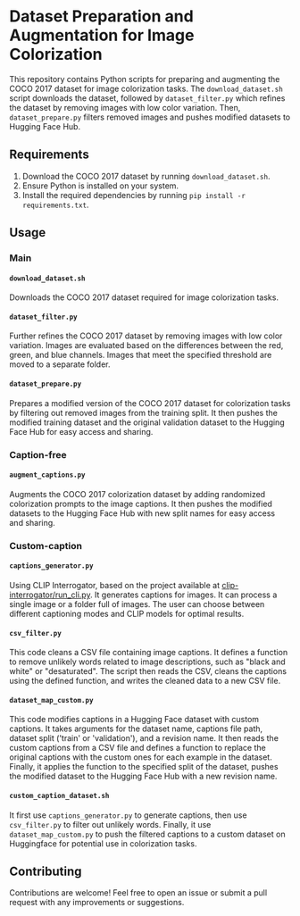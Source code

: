 # Dataset Preparation and Augmentation for Image Colorization

This repository contains Python scripts for preparing and augmenting the COCO 2017 dataset for image colorization tasks. The `download_dataset.sh` script downloads the dataset, followed by `dataset_filter.py` which refines the dataset by removing images with low color variation. Then, `dataset_prepare.py` filters removed images and pushes modified datasets to Hugging Face Hub.
## Requirements

1. Download the COCO 2017 dataset by running `download_dataset.sh`.
2. Ensure Python is installed on your system.
3. Install the required dependencies by running `pip install -r requirements.txt`.

## Usage

### Main

#### `download_dataset.sh`
Downloads the COCO 2017 dataset required for image colorization tasks.

#### `dataset_filter.py`
Further refines the COCO 2017 dataset by removing images with low color variation. Images are evaluated based on the differences between the red, green, and blue channels. Images that meet the specified threshold are moved to a separate folder.

#### `dataset_prepare.py`
Prepares a modified version of the COCO 2017 dataset for colorization tasks by filtering out removed images from the training split. It then pushes the modified training dataset and the original validation dataset to the Hugging Face Hub for easy access and sharing.

### Caption-free 

#### `augment_captions.py`
Augments the COCO 2017 colorization dataset by adding randomized colorization prompts to the image captions. It then pushes the modified datasets to the Hugging Face Hub with new split names for easy access and sharing.

### Custom-caption
#### `captions_generator.py`
Using CLIP Interrogator, based on the project available at [clip-interrogator/run_cli.py](https://github.com/pharmapsychotic/clip-interrogator/blob/main/run_cli.py). It generates captions for images. It can process a single image or a folder full of images. The user can choose between different captioning modes and CLIP models for optimal results. 

#### `csv_filter.py`
This code cleans a CSV file containing image captions. It defines a function to remove unlikely words related to image descriptions, such as "black and white" or "desaturated". The script then reads the CSV, cleans the captions using the defined function, and writes the cleaned data to a new CSV file.

#### `dataset_map_custom.py`
This code modifies captions in a Hugging Face dataset with custom captions. It takes arguments for the dataset name, captions file path, dataset split ('train' or 'validation'), and a revision name. It then reads the custom captions from a CSV file and defines a function to replace the original captions with the custom ones for each example in the dataset. Finally, it applies the function to the specified split of the dataset, pushes the modified dataset to the Hugging Face Hub with a new revision name.

#### `custom_caption_dataset.sh`
It first use `captions_generator.py` to generate captions, then use `csv_filter.py` to filter out unlikely words. Finally, it use `dataset_map_custom.py` to push the filtered captions to a custom dataset on Huggingface for potential use in colorization tasks.  

## Contributing

Contributions are welcome! Feel free to open an issue or submit a pull request with any improvements or suggestions.
